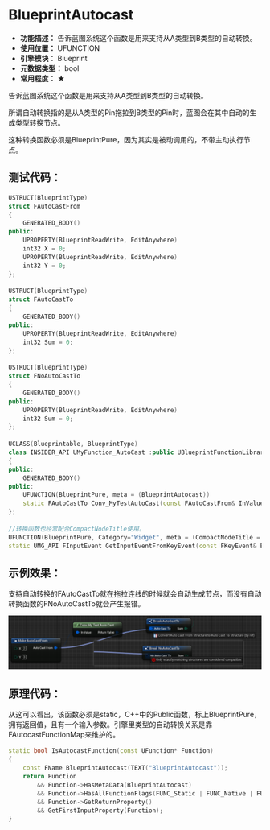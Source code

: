 ﻿# BlueprintAutocast

- **功能描述：** 告诉蓝图系统这个函数是用来支持从A类型到B类型的自动转换。
- **使用位置：** UFUNCTION
- **引擎模块：** Blueprint
- **元数据类型：** bool
- **常用程度：** ★

告诉蓝图系统这个函数是用来支持从A类型到B类型的自动转换。

所谓自动转换指的是从A类型的Pin拖拉到B类型的Pin时，蓝图会在其中自动的生成类型转换节点。

这种转换函数必须是BlueprintPure，因为其实是被动调用的，不带主动执行节点。

## 测试代码：

```cpp
USTRUCT(BlueprintType)
struct FAutoCastFrom
{
	GENERATED_BODY()
public:
	UPROPERTY(BlueprintReadWrite, EditAnywhere)
	int32 X = 0;
	UPROPERTY(BlueprintReadWrite, EditAnywhere)
	int32 Y = 0;
};

USTRUCT(BlueprintType)
struct FAutoCastTo
{
	GENERATED_BODY()
public:
	UPROPERTY(BlueprintReadWrite, EditAnywhere)
	int32 Sum = 0;
};

USTRUCT(BlueprintType)
struct FNoAutoCastTo
{
	GENERATED_BODY()
public:
	UPROPERTY(BlueprintReadWrite, EditAnywhere)
	int32 Sum = 0;
};

UCLASS(Blueprintable, BlueprintType)
class INSIDER_API UMyFunction_AutoCast :public UBlueprintFunctionLibrary
{
public:
	GENERATED_BODY()
public:
	UFUNCTION(BlueprintPure, meta = (BlueprintAutocast))
	static FAutoCastTo Conv_MyTestAutoCast(const FAutoCastFrom& InValue);
};

//转换函数也经常配合CompactNodeTitle使用。
UFUNCTION(BlueprintPure, Category="Widget", meta = (CompactNodeTitle = "->", BlueprintAutocast))
static UMG_API FInputEvent GetInputEventFromKeyEvent(const FKeyEvent& Event);
```

## 示例效果：

支持自动转换的FAutoCastTo就在拖拉连线的时候就会自动生成节点，而没有自动转换函数的FNoAutoCastTo就会产生报错。

![Untitled](Meta_Blueprint_BlueprintAutocast_Untitled.png)

## 原理代码：

从这可以看出，该函数必须是static，C++中的Public函数，标上BlueprintPure，拥有返回值，且有一个输入参数。引擎里类型的自动转换关系是靠FAutocastFunctionMap来维护的。

```cpp
static bool IsAutocastFunction(const UFunction* Function)
{
	const FName BlueprintAutocast(TEXT("BlueprintAutocast"));
	return Function
		&& Function->HasMetaData(BlueprintAutocast)
		&& Function->HasAllFunctionFlags(FUNC_Static | FUNC_Native | FUNC_Public | FUNC_BlueprintPure)
		&& Function->GetReturnProperty()
		&& GetFirstInputProperty(Function);
}
```